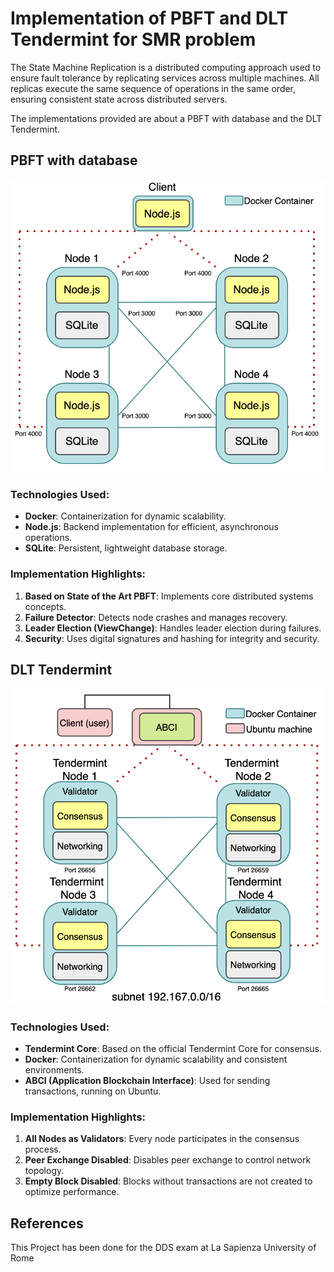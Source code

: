 # Implementation of PBFT and DLT Tendermint for SMR problem

The State Machine Replication is a distributed computing approach used to ensure fault tolerance by replicating services across multiple machines. All replicas execute the same sequence of operations in the same order, ensuring consistent state across distributed servers.

The implementations provided are about a PBFT with database and the DLT Tendermint.

## PBFT with database

![PBFT architecture](https://github.com/ansep/PBFT-DLT-comparison/blob/main/evaluation/images/architecture_PBFT.png)

### Technologies Used:
- **Docker**: Containerization for dynamic scalability.
- **Node.js**: Backend implementation for efficient, asynchronous operations.
- **SQLite**: Persistent, lightweight database storage.

### Implementation Highlights:
1. **Based on State of the Art PBFT**: Implements core distributed systems concepts.
2. **Failure Detector**: Detects node crashes and manages recovery.
3. **Leader Election (ViewChange)**: Handles leader election during failures.
4. **Security**: Uses digital signatures and hashing for integrity and security.


## DLT Tendermint

![DLT architecture](https://github.com/ansep/PBFT-DLT-comparison/blob/main/evaluation/images/architecture_DLT.png)


### Technologies Used:
- **Tendermint Core**: Based on the official Tendermint Core for consensus.
- **Docker**: Containerization for dynamic scalability and consistent environments.
- **ABCI (Application Blockchain Interface)**: Used for sending transactions, running on Ubuntu.

### Implementation Highlights:
1. **All Nodes as Validators**: Every node participates in the consensus process.
2. **Peer Exchange Disabled**: Disables peer exchange to control network topology.
3. **Empty Block Disabled**: Blocks without transactions are not created to optimize performance.




## References

This Project has been done for the DDS exam at La Sapienza University of Rome
